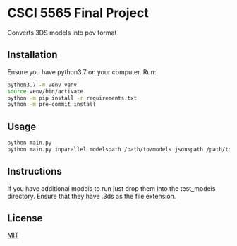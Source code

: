 # CSCI 5565 Final Project

Converts 3DS models into pov format

## Installation

Ensure you have python3.7 on your computer. Run:

```bash
python3.7 -m venv venv
source venv/bin/activate
python -m pip install -r requirements.txt
python -m pre-commit install
```

## Usage

```bash
python main.py
python main.py inparallel modelspath /path/to/models jsonspath /path/to/jsons povspath /path/to/povs pngspath /path/to/pngs
```

## Instructions

If you have additional models to run just
drop them into the test_models directory.
Ensure that they have .3ds as the file
extension.


## License
[MIT](https://choosealicense.com/licenses/mit/)
